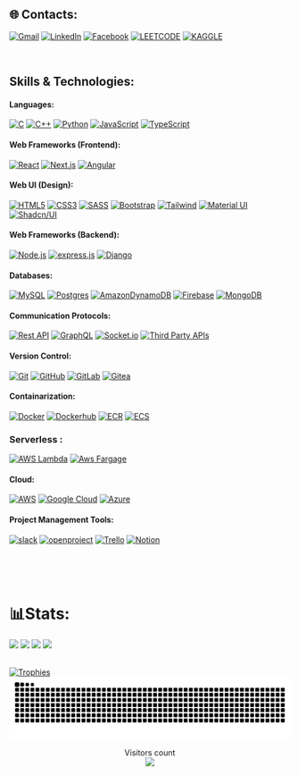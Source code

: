 ## 🌐 Contacts:

[![Gmail](https://img.shields.io/badge/Gmail-D14836?style=for-the-badge&logo=gmail&logoColor=white)](mailto:nmshihabislam@gmail.com?subject=From%20GitHub&body=Hi,%20there.%20Found%20you%20from%20GitHub.)
[![LinkedIn](https://img.shields.io/badge/LinkedIn-0077B5?style=for-the-badge&logo=linkedin&logoColor=white)](https://linkedin.com/in/nmshihabislam)
[![Facebook](https://img.shields.io/badge/Facebook-1877F2?style=for-the-badge&logo=facebook&logoColor=white)](https://facebook.com/nmshihabislam)
[![LEETCODE](https://img.shields.io/badge/-LeetCode-FFA116?style=for-the-badge&logo=LeetCode&logoColor=black)](https://leetcode.com/u/nmshihabislam/)
[![KAGGLE](https://img.shields.io/badge/Kaggle-20BEFF?style=for-the-badge&logo=Kaggle&logoColor=white)](https://www.kaggle.com/nmshihabislam)
<br>

<!-- [![Kaggle](https://img.shields.io/badge/Kaggle-%2320BEFF.svg?logo=Kaggle&logoColor=white)](https://www.kaggle.com/hossainalmahdi)
[![LeetCode](https://img.shields.io/badge/LeetCode-%23FFA116.svg?logo=LeetCode&logoColor=white)](https://leetcode.com/hossainalmahdi) -->
<br>
<!-- [![Kaggle](https://img.shields.io/badge/Kaggle-%2320BEFF.svg?logo=Kaggle&logoColor=white)](https://www.kaggle.com/hossainalmahdi)
[![LeetCode](https://img.shields.io/badge/LeetCode-%23FFA116.svg?logo=LeetCode&logoColor=white)](https://leetcode.com/hossainalmahdi) -->

## Skills & Technologies:

#### Languages:

[![C](https://img.shields.io/badge/C-00599C?style=for-the-badge&logo=c&logoColor=white)]()
[![C++](https://img.shields.io/badge/C++-00599C?style=for-the-badge&logo=c%2B%2B&logoColor=white)]()
[![Python](https://img.shields.io/badge/Python-3776AB?style=for-the-badge&logo=python&logoColor=white)]()
[![JavaScript](https://img.shields.io/badge/JavaScript-F7DF1E?style=for-the-badge&logo=javascript&logoColor=black)]()
[![TypeScript](https://img.shields.io/badge/TypeScript-007ACC?style=for-the-badge&logo=typescript&logoColor=white)]()

#### Web Frameworks (Frontend):

[![React](https://img.shields.io/badge/React-20232A?style=for-the-badge&logo=react&logoColor=61DAFB)]()
[![Next.js](https://img.shields.io/badge/Next.js-000000?style=for-the-badge&logo=nextdotjs&logoColor=white)]()
[![Angular](https://img.shields.io/badge/Angular-DD0031?style=for-the-badge&logo=angular&logoColor=white)]()

#### Web UI (Design):

[![HTML5](https://img.shields.io/badge/HTML5-E34F26?style=for-the-badge&logo=html5&logoColor=white)]()
[![CSS3](https://img.shields.io/badge/CSS3-1572B6?style=for-the-badge&logo=css3&logoColor=white)]()
[![SASS](https://img.shields.io/badge/Sass-CC6699?style=for-the-badge&logo=sass&logoColor=white)]()
[![Bootstrap](https://img.shields.io/badge/Bootstrap-563D7C?style=for-the-badge&logo=bootstrap&logoColor=white)]()
[![Tailwind](https://img.shields.io/badge/Tailwind_CSS-38B2AC?style=for-the-badge&logo=tailwind-css&logoColor=white)]()
[![Material UI](https://img.shields.io/badge/Material_UI-0081CB?style=for-the-badge&logo=material-ui&logoColor=white)]()
[![Shadcn/UI](https://img.shields.io/badge/Shadcn%2FUI-000000?style=for-the-badge&logo=shadcn%2Fui&logoColor=white)]()

#### Web Frameworks (Backend):

[![Node.js](https://img.shields.io/badge/Node.js-339933?style=for-the-badge&logo=nodedotjs&logoColor=white)]()
[![express.js](https://img.shields.io/badge/Express.js-000000?style=for-the-badge&logo=express&logoColor=white)]()
[![Django](https://img.shields.io/badge/Django-092E20?style=for-the-badge&logo=django&logoColor=white)]()

#### Databases:

[![MySQL](https://img.shields.io/badge/mysql-%2300f.svg?style=for-the-badge&logo=mysql&logoColor=white)]()
[![Postgres](https://img.shields.io/badge/postgres-%23316192.svg?style=for-the-badge&logo=postgresql&logoColor=white)]()
[![AmazonDynamoDB](https://img.shields.io/badge/Amazon%20DynamoDB-4053D6?style=for-the-badge&logo=Amazon%20DynamoDB&logoColor=white)]()
[![Firebase](https://img.shields.io/badge/Firebase-039BE5?style=for-the-badge&logo=Firebase&logoColor=white)]()
[![MongoDB](https://img.shields.io/badge/MongoDB-%234ea94b.svg?style=for-the-badge&logo=mongodb&logoColor=white)]()

#### Communication Protocols:

[![Rest API](https://img.shields.io/badge/Rest_API-E0234E?style=for-the-badge&logo=rest&logoColor=white)]()
[![GraphQL](https://img.shields.io/badge/GraphQL-E10098?style=for-the-badge&logo=graphql&logoColor=white)]()
[![Socket.io](https://img.shields.io/badge/Socket.io-010101?style=for-the-badge&logo=socket.io&logoColor=white)]()
[![Third Party APIs](https://img.shields.io/badge/Third_Party_APIs-333333?style=for-the-badge&logoColor=white)]()

#### Version Control:

[![Git](https://img.shields.io/badge/git-%23F05033.svg?style=for-the-badge&logo=git&logoColor=white)]()
[![GitHub](https://img.shields.io/badge/github-%23121011.svg?style=for-the-badge&logo=github&logoColor=white)]()
[![GitLab](https://img.shields.io/badge/gitlab-%23181717.svg?style=for-the-badge&logo=gitlab&logoColor=white)]()
[![Gitea](https://img.shields.io/badge/gitea-%23333333.svg?style=for-the-badge&logo=gitea&logoColor=white)]()

#### Containarization:

[![Docker](https://img.shields.io/badge/docker-%230db7ed.svg?style=for-the-badge&logo=docker&logoColor=white)]()
[![Dockerhub](https://img.shields.io/badge/dockerhub-%230db7ed.svg?style=for-the-badge&logo=docker&logoColor=white)]()
[![ECR](https://img.shields.io/badge/Amazon_Elastic_Container_Registry-232F3E?style=for-the-badge&logo=Amazon%20Elastic%20Container%20Registry&logoColor=white)]()
[![ECS](https://img.shields.io/badge/Amazon_Elastic_Container_Service-232F3E?style=for-the-badge&logo=Amazon%20Elastic%20Container%20Service&logoColor=white)]()

### Serverless :

[![AWS Lambda](https://img.shields.io/badge/AWS_Lambda-232F3E?style=for-the-badge&logo=Amazon%20Lambda&logoColor=white)]()
[![Aws Fargage](https://img.shields.io/badge/AWS_Fargate-232F3E?style=for-the-badge&logo=Amazon%20Fargate&logoColor=white)]()

<!-- #### AI/ML:

![scikit-learn](https://img.shields.io/badge/scikit--learn-%23F7931E.svg?style=for-the-badge&logo=scikit-learn&logoColor=white)
![Keras](https://img.shields.io/badge/Keras-%23D00000.svg?style=for-the-badge&logo=Keras&logoColor=white)
![TensorFlow](https://img.shields.io/badge/TensorFlow-%23FF6F00.svg?style=for-the-badge&logo=TensorFlow&logoColor=white)
[![OpenCV](https://img.shields.io/badge/OpenCV-5C3EE8?style=for-the-badge&logo=opencv&logoColor=white)]()
![PyTorch](https://img.shields.io/badge/PyTorch-%23EE4C2C.svg?style=for-the-badge&logo=PyTorch&logoColor=white)
[![CNN](https://img.shields.io/badge/CNN-FF6F00?style=for-the-badge&logoColor=white)]()
[![RNN](https://img.shields.io/badge/RNN-FF6F00?style=for-the-badge&logoColor=white)]()
[![Pandas](https://img.shields.io/badge/Pandas-150458?style=for-the-badge&logo=pandas&logoColor=white)]()
[![Numpy](https://img.shields.io/badge/Numpy-013243?style=for-the-badge&logo=numpy&logoColor=white)]()
[![Generative AI](https://img.shields.io/badge/Generative%20AI-FF6F00?style=for-the-badge&logoColor=white)]()
![mlflow](https://img.shields.io/badge/mlflow-%23d9ead3.svg?style=for-the-badge&logo=numpy&logoColor=blue)
[![Anaconda](https://img.shields.io/badge/Anaconda-44A833?style=for-the-badge&logo=anaconda&logoColor=white)]() -->

#### Cloud:

[![AWS](https://img.shields.io/badge/AWS-232F3E?style=for-the-badge&logo=amazon-aws&logoColor=white)]()
[![Google Cloud](https://img.shields.io/badge/GoogleCloud-%234285F4.svg?style=for-the-badge&logo=google-cloud&logoColor=white)]()
[![Azure](https://img.shields.io/badge/azure-%230072C6.svg?style=for-the-badge&logo=microsoftazure&logoColor=white)]()

<!-- #### Devops:

[![Terraform](https://img.shields.io/badge/Terraform-012731?style=for-the-badge&logo=terraform&logoColor=C94940)]()
[![jenkins](https://img.shields.io/badge/Jenkins-D24939?style=for-the-badge&logo=Jenkins&logoColor=white)]()
[![ansible](https://img.shields.io/badge/Ansible-242F3E?style=for-the-badge&logo=ansible&logoColor=white)]()
[![Cloudformation](https://img.shields.io/badge/CloudFormation-232F3E?style=for-the-badge&logo=AWSCloudFormation&logoColor=white)]() -->

#### Project Management Tools:

[![slack](https://img.shields.io/badge/Slack-4A154B?style=for-the-badge&logo=slack&logoColor=white)]()
[![openproject](https://img.shields.io/badge/OpenProject-333333?style=for-the-badge&logo=openproject&logoColor=white)]()
[![Trello](https://img.shields.io/badge/Trello-026AA7?style=for-the-badge&logo=trello&logoColor=white)]()
[![Notion](https://img.shields.io/badge/Notion-000000?style=for-the-badge&logo=notion&logoColor=white)]()

<!-- #### Others:

[![GIT](https://img.shields.io/badge/GIT-E44C30?style=for-the-badge&logo=git&logoColor=white)]()
[![Docker](https://img.shields.io/badge/docker-%230db7ed.svg?style=for-the-badge&logo=docker&logoColor=white)]()
[![Arduino](https://img.shields.io/badge/Arduino-00979D?style=for-the-badge&logo=arduino&logoColor=white)]()
[![Blender](https://img.shields.io/badge/Blender-F5792A?style=for-the-badge&logo=blender&logoColor=white)]()
[![UiPath](https://img.shields.io/badge/UiPath-005491?style=for-the-badge&logo=uipath&logoColor=white)]()
[![LabVIEW](https://img.shields.io/badge/LabVIEW-FFDB00?style=for-the-badge&logo=labview&logoColor=white)]()
[![Proteus](https://img.shields.io/badge/Proteus-00979D?style=for-the-badge&logoColor=white)]()
[![Linux](https://img.shields.io/badge/Linux-FCC624?style=for-the-badge&logo=linux&logoColor=black)]()
[![Debian](https://img.shields.io/badge/Debian-D70A53?style=for-the-badge&logo=debian&logoColor=white)]()
[![Vagrant](https://img.shields.io/badge/Vagrant-1563FF?style=for-the-badge&logo=vagrant&logoColor=white)]()
[![Webots](https://img.shields.io/badge/Webots-222222?style=for-the-badge&logoColor=white)]() -->

<br><br><br>

# 📊Stats:

<div>
  <img width="440px" src="https://github-readme-stats.vercel.app/api?username=NMShihab&show_icons=true&theme=dark">
  <img width="385px" src="https://github-readme-stats.anuraghazra1.vercel.app/api/top-langs/?username=NMShihab&layout=compact&theme=onedark" />
  <img width="440px" src="https://github-readme-activity-graph.vercel.app/graph?username=NMShihab&theme=github">
  <img width="385px" src="https://github-readme-streak-stats.herokuapp.com/?user=NMShihab&theme=dark" />
</div>

<br>

[![Trophies](https://github-profile-trophy.vercel.app/?username=NMShihab&theme=onedark&row=1)](https://github.com/ryo-ma/github-profile-trophy)
![Snake animation](https://raw.githubusercontent.com/NMShihab/NMShihab/output/github-contribution-grid-snake-dark.svg)

<p align="center"> 
  Visitors count<br>
  <img src="https://profile-counter.glitch.me/NMShihab/count.svg" />
</p>
</div>
